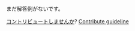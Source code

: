 
まだ解答例がないです。

[コントリビュートしませんか](https://github.com/BFEdev/BFE.dev-solutions/blob/main/quiz/typeof_ja.md)?  [Contribute guideline](https://github.com/BFEdev/BFE.dev-solutions#how-to-contribute)
